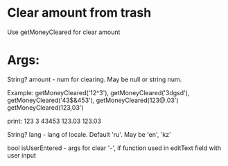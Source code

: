 # Clear amount from trash

Use getMoneyCleared for clear amount

# Args:
String? amount - num for clearing. May be null or string num. 

Example:
getMoneyCleared('12^3'),
getMoneyCleared('3dgsd'),
getMoneyCleared('43$&453'),
getMoneyCleared(123@.03')
getMoneyCleared(123,03')

print:
    123
    3
    43453
    123.03
    123.03
    

String? lang - lang of locale. Default 'ru'. May be 'en', 'kz'

bool isUserEntered - args for clear '-', if function used in editText field with user input
